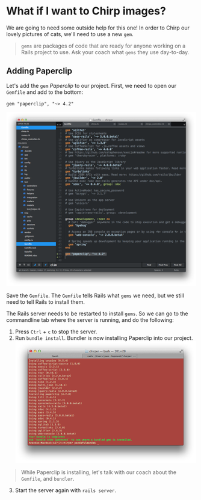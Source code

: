# What if I want to Chirp images?

We are going to need some outside help for this one! In order to Chirp our lovely pictures of cats, we'll need to use a new `gem`.

> `gems` are packages of code that are ready for anyone working on a Rails project to use.  Ask your coach what `gems` they use day-to-day.

## Adding Paperclip

Let's add the `gem` *Paperclip* to our project. First, we need to open our `Gemfile` and add to the bottom:

```rails
gem "paperclip", "~> 4.2"
```

![](../images/sublime_gem_paperclip.png)

Save the `Gemfile`.  The `Gemfile` tells Rails what `gems` we need, but we still need to tell Rails to install them.

The Rails server needs to be restarted to install `gems`. So we can go to the commandline tab where the server is running, and do the following:

1. Press `Ctrl` + `c` to stop the server.
2. Run `bundle install`. Bundler is now installing Paperclip into our project.
![](../images/terminal_paperclip_install.png)
> While Paperclip is installing, let's talk with our coach about the `Gemfile`,  and `bundler`.
3. Start the server again with `rails server`.




